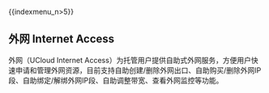 {{indexmenu_n>5}}

## 外网 Internet Access

外网（UCloud Internet
Access）为托管用户提供自助式外网服务，方便用户快速申请和管理外网资源，目前支持自助创建/删除外网出口、自助购买/删除外网IP段、自助绑定/解绑外网IP段、自助调整带宽、查看外网监控等功能。
